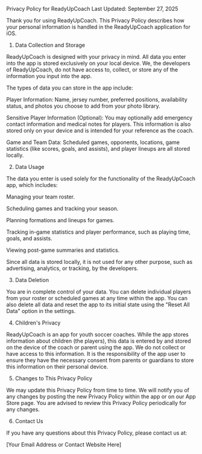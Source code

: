 Privacy Policy for ReadyUpCoach
Last Updated: September 27, 2025

Thank you for using ReadyUpCoach. This Privacy Policy describes how your personal information is handled in the ReadyUpCoach application for iOS.

1. Data Collection and Storage

ReadyUpCoach is designed with your privacy in mind. All data you enter into the app is stored exclusively on your local device. We, the developers of ReadyUpCoach, do not have access to, collect, or store any of the information you input into the app.

The types of data you can store in the app include:

Player Information: Name, jersey number, preferred positions, availability status, and photos you choose to add from your photo library.

Sensitive Player Information (Optional): You may optionally add emergency contact information and medical notes for players. This information is also stored only on your device and is intended for your reference as the coach.

Game and Team Data: Scheduled games, opponents, locations, game statistics (like scores, goals, and assists), and player lineups are all stored locally.

2. Data Usage

The data you enter is used solely for the functionality of the ReadyUpCoach app, which includes:

Managing your team roster.

Scheduling games and tracking your season.

Planning formations and lineups for games.

Tracking in-game statistics and player performance, such as playing time, goals, and assists.

Viewing post-game summaries and statistics.

Since all data is stored locally, it is not used for any other purpose, such as advertising, analytics, or tracking, by the developers.

3. Data Deletion

You are in complete control of your data. You can delete individual players from your roster or scheduled games at any time within the app. You can also delete all data and reset the app to its initial state using the "Reset All Data" option in the settings.

4. Children's Privacy

ReadyUpCoach is an app for youth soccer coaches. While the app stores information about children (the players), this data is entered by and stored on the device of the coach or parent using the app. We do not collect or have access to this information. It is the responsibility of the app user to ensure they have the necessary consent from parents or guardians to store this information on their personal device.

5. Changes to This Privacy Policy

We may update this Privacy Policy from time to time. We will notify you of any changes by posting the new Privacy Policy within the app or on our App Store page. You are advised to review this Privacy Policy periodically for any changes.

6. Contact Us

If you have any questions about this Privacy Policy, please contact us at:

[Your Email Address or Contact Website Here]

